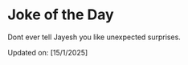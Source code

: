 # Joke of the Day

<!-- #joke -->
Dont ever tell Jayesh you like unexpected surprises.

Updated on: [15/1/2025]
<!-- #jokeEnd -->